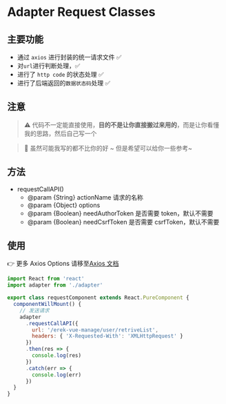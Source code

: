 # Adapter Request Classes

## 主要功能

- 通过 `axios` 进行封装的统一请求文件 ✅
- 对`url`进行判断处理，✅
- 进行了 `http code` 的状态处理 ✅
- 进行了后端返回的`数据状态码`处理 ✅

## 注意

> ⚠ 代码不一定能直接使用，**目的不是让你直接搬过来用的**，而是让你看懂我的思路，然后自己写一个

> 🔶 虽然可能我写的都不比你的好 ~ 但是希望可以给你一些参考~

## 方法

- requestCallAPI()
  - @param {String} actionName 请求的名称
  - @param {Object} options
  - @param {Boolean} needAuthorToken 是否需要 token，默认不需要
  - @param {Boolean} needCsrfToken 是否需要 csrfToken，默认不需要

## 使用

👉 更多 Axios Options 请移至[Axios 文档](https://www.kancloud.cn/yunye/axios/234845)

```javascript
import React from 'react'
import adapter from './adapter'

export class requestComponent extends React.PureComponent {
  componentWillMount() {
    // 发送请求
    adapter
      .requestCallAPI({
        url: '/erek-vue-manage/user/retriveList',
        headers: { 'X-Requested-With': 'XMLHttpRequest' }
      })
      .then(res => {
        console.log(res)
      })
      .catch(err => {
        console.log(err)
      })
  }
}
```
